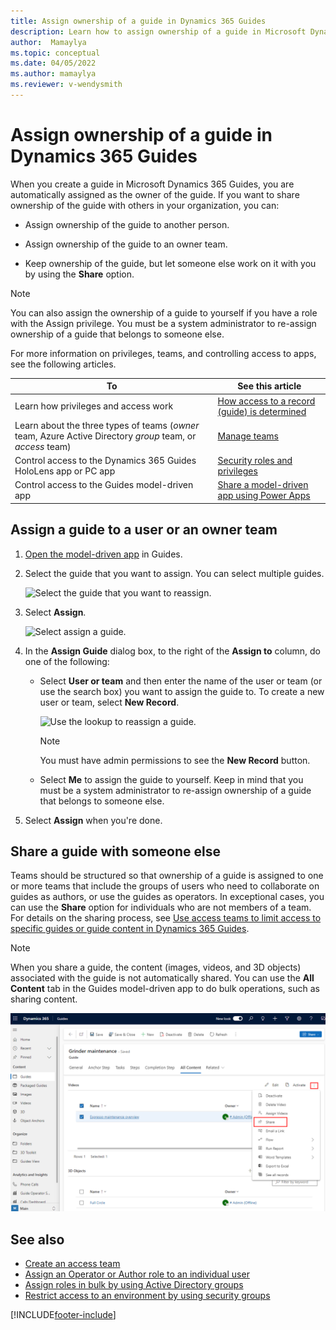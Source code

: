 ```yaml
---
title: Assign ownership of a guide in Dynamics 365 Guides
description: Learn how to assign ownership of a guide in Microsoft Dynamics 365 Guides.
author:  Mamaylya
ms.topic: conceptual
ms.date: 04/05/2022
ms.author: mamaylya
ms.reviewer: v-wendysmith
---
```


# Assign ownership of a guide in Dynamics 365 Guides

When you create a guide in Microsoft Dynamics 365 Guides, you are automatically assigned as the owner of the guide. If you want to share ownership of the guide with others in your organization, you can:

- Assign ownership of the guide to another person.

- Assign ownership of the guide to an owner team.

- Keep ownership of the guide, but let someone else work on it with you by using the **Share** option.

> [!NOTE]
> You can also assign the ownership of a guide to yourself if you have a role with the Assign privilege. You must be a system administrator to re-assign ownership of a guide that belongs to someone else.

For more information on privileges, teams, and controlling access to apps, see the following articles.

|To|See this article|
|---------------------------------------|-----------------------------------------------------|
|Learn how privileges and access work| [How access to a record (guide) is determined](/power-platform/admin/how-record-access-determined)|
|Learn about the three types of teams (*owner* team, Azure Active Directory *group* team, or *access* team)|[Manage teams](/power-platform/admin/manage-teams)|
|Control access to the Dynamics 365 Guides HoloLens app or PC app|[Security roles and privileges](/power-platform/admin/security-roles-privileges#team-members-privilege-inheritance)|
|Control access to the Guides model-driven app| [Share a model-driven app using Power Apps](/powerapps/maker/model-driven-apps/share-model-driven-app)|

## Assign a guide to a user or an owner team

1. [Open the model-driven app](open-model-driven-app.md) in Guides.

1. Select the guide that you want to assign. You can select multiple guides.

   ![Select the guide that you want to reassign.](media/admin-access-assign-01.PNG "Select the guide that you want to reassign")

1. Select **Assign**.

   ![Select assign a guide.](media/admin-access-assign-02a.PNG "Select assign a guide")

1. In the **Assign Guide** dialog box, to the right of the **Assign to** column, do one of the following:

    - Select **User or team** and then enter the name of the user or team (or use the search box) you want to assign the guide to. To create a new user or team, select **New Record**.

      ![Use the lookup to reassign a guide.](media/admin-access-assign-04a.PNG "Use the lookup to reassign a guide")

      > [!NOTE]
      > You must have admin permissions to see the **New Record** button.

    - Select **Me** to assign the guide to yourself. Keep in mind that you must be a system administrator to re-assign ownership of a guide that belongs to someone else.

1. Select **Assign** when you're done.

## Share a guide with someone else

Teams should be structured so that ownership of a guide is assigned to one or more teams that include the groups of users who need to collaborate on guides as authors, or use the guides as operators. In exceptional cases, you can use the **Share** option for individuals who are not members of a team. For details on the sharing process, see [Use access teams to limit access to specific guides or guide content in Dynamics 365 Guides](/dynamics365/mixed-reality/guides/admin-access-teams).

> [!NOTE]
> When you share a guide, the content (images, videos, and 3D objects) associated with the guide is not automatically shared. You can use the **All Content** tab in the Guides model-driven app to do bulk operations, such as sharing content.
>
> ![Screenshot of All Content tab in the Guides model-driven app.](media/mda-all-content-tab.PNG "Screenshot of All Content tab in the Guides model-driven app")

## See also

- [Create an access team](admin-access-teams.md)
- [Assign an Operator or Author role to an individual user](assign-role.md)
- [Assign roles in bulk by using Active Directory groups](admin-assign-role-groups.md)
- [Restrict access to an environment by using security groups](admin-security.md)

[!INCLUDE[footer-include](../includes/footer-banner.md)]
